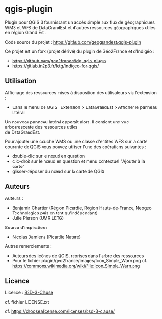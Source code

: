 # qgis-plugin

Plugin pour QGIS 3 fournissant un accès simple aux flux de géographiques WMS et WFS de DataGrandEst et d'autres ressources géographiques utiles en région Grand Est.

Code source du projet : <https://github.com/geograndest/qgis-plugin>

Ce projet est un fork (projet dérivé) du plugin de Géo2France et d'Indigéo :

* <https://github.com/geo2france/idg-qgis-plugin>
* <https://gitlab.in2p3.fr/letg/indigeo-for-qgis/>

## Utilisation

Affichage des ressources mises à disposition des utilisateurs via l'extension :

* Dans le menu de QGIS : Extension > DataGrandEst > Afficher le panneau latéral

Un nouveau panneau latéral apparaît alors. Il contient une vue arbosrescente des ressources utiles  
de DataGrandEst.

Pour ajouter une couche WMS ou une classe d'entités WFS sur la carte courante de QGIS vous pouvez utiliser l'une des
opérations suivantes :

* double-clic sur le nœud en question
* clic-droit sur le nœud en question et menu contextuel "Ajouter à la carte"
* glisser-déposer du nœud sur la carte de QGIS

## Auteurs

Auteurs :

* Benjamin Chartier (Région Picardie, Région Hauts-de-France, Neogeo Technologies puis en tant qu'indépendant)
* Julie Pierson (UMR LETG)

Source d'inspiration :

* Nicolas Damiens (Picardie Nature)

Autres remerciements :

* Auteurs des icônes de QGIS, reprises dans l'arbre des ressources
* Pour le fichier plugin/geo2france/images/Icon_Simple_Warn.png cf.
<https://commons.wikimedia.org/wiki/File:Icon_Simple_Warn.png>

## Licence

Licence : [BSD-3-Clause](https://spdx.org/licenses/BSD-3-Clause.html#licenseText)

cf. fichier LICENSE.txt

cf. <https://choosealicense.com/licenses/bsd-3-clause/>
